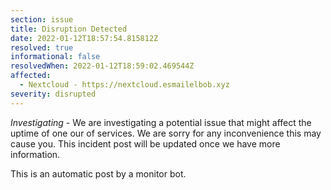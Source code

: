 ```yaml
---
section: issue
title: Disruption Detected
date: 2022-01-12T18:57:54.815812Z
resolved: true
informational: false
resolvedWhen: 2022-01-12T18:59:02.469544Z
affected:
  - Nextcloud - https://nextcloud.esmailelbob.xyz
severity: disrupted
---
```

*Investigating* - We are investigating a potential issue that might affect the uptime of one our of services. We are sorry for any inconvenience this may cause you. This incident post will be updated once we have more information.

This is an automatic post by a monitor bot.
        